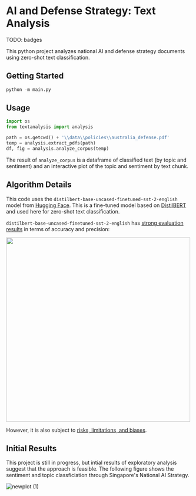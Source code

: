 # AI and Defense Strategy: Text Analysis

TODO: badges

This python project analyzes national AI and defense strategy documents using zero-shot text classification. 

## Getting Started

```python
python -m main.py
```

## Usage

```python
import os
from textanalysis import analysis

path = os.getcwd() + '\\data\\policies\\australia_defense.pdf'
temp = analysis.extract_pdfs(path)
df, fig = analysis.analyze_corpus(temp)
```

The result of `analyze_corpus` is a dataframe of classified text (by topic and sentiment) and an interactive plot of the topic and sentiment by text chunk. 

## Algorithm Details

This code uses the `distilbert-base-uncased-finetuned-sst-2-english` model from [Hugging Face](https://huggingface.co/distilbert-base-uncased-finetuned-sst-2-english). This is a fine-tuned model based on [DistilBERT](https://arxiv.org/abs/1910.01108) and used here for zero-shot text classification. 

`distilbert-base-uncased-finetuned-sst-2-english` has [strong evaluation results](https://huggingface.co/distilbert-base-uncased-finetuned-sst-2-english) in terms of accuracy and precision:

<img src="https://user-images.githubusercontent.com/26749415/230005604-98fd3980-7d26-48b9-92f8-82197664a339.png" width="500">

However, it is also subject to [risks, limitations, and biases](https://huggingface.co/distilbert-base-uncased-finetuned-sst-2-english#risks-limitations-and-biases). 

## Initial Results

This project is still in progress, but intial results of exploratory analysis suggest that the approach is feasible. The following figure shows the sentiment and topic classficiation through Singapore's National AI Strategy.

![newplot (1)](https://user-images.githubusercontent.com/26749415/230006657-b511a380-7872-41ac-bd6b-daf230fb9790.png)
